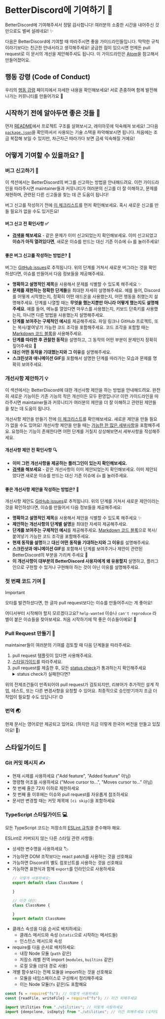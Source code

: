 # BetterDiscord에 기여하기 🎉

BetterDiscord에 기여해주셔서 정말 감사합니다! 여러분의 소중한 시간을 내어주신 것만으로도 벌써 설레네요! ✨

다음은 BetterDiscord에 기여할 때 따라주시면 좋을 가이드라인들입니다. 딱딱한 규칙이라기보다는 친근한 안내서라고 생각해주세요! 궁금한 점이 있으시면 언제든 pull request로 이 문서의 개선을 제안해주셔도 됩니다. 이 가이드라인은 [Atom](https://github.com/atom/atom/blob/master/CONTRIBUTING.md)을 참고해서 만들어졌어요.

## 행동 강령 (Code of Conduct)

우리의 [행동 강령](https://github.com/BetterDiscord/BetterDiscord/blob/main/CODE_OF_CONDUCT.md) 페이지에서 자세한 내용을 확인해보세요! 서로 존중하며 함께 발전해나가는 커뮤니티를 만들어가요 💙

## 시작하기 전에 알아두면 좋은 것들 🤔

먼저 [README](./README.md)에서 프로젝트 구조를 살펴보시고, 레이아웃에 익숙해져 보세요! 그다음 [`package.json`](./package.json)을 확인하셔서 사용되는 기술 스택을 파악해보시면 됩니다. 처음에는 조금 복잡해 보일 수 있지만, 차근차근 따라가다 보면 금세 익숙해질 거예요!

## 어떻게 기여할 수 있을까요? 🌟

### 버그 신고하기 🐛

이 섹션에서는 BetterDiscord의 버그를 신고하는 방법을 안내해드려요. 이런 가이드라인을 따라주시면 maintainer들과 커뮤니티가 여러분의 신고를 더 잘 이해하고, 문제를 재현하며, 관련된 다른 신고들을 찾는 데 큰 도움이 됩니다!

버그 신고를 작성하기 전에 [이 체크리스트](#버그-신고-전-확인사항)를 먼저 확인해보세요. 혹시 새로운 신고를 만들 필요가 없을 수도 있거든요!

#### 버그 신고 전 확인사항 ✅

* **[검색](https://github.com/BetterDiscord/docs/issues)을 해보세요** - 같은 문제가 이미 신고되었는지 확인해보세요. 이미 신고되었고 **이슈가 아직 열려있다면**, 새로운 이슈를 만드는 대신 기존 이슈에 :+1: 를 눌러주세요!

#### 좋은 버그 신고를 작성하는 방법은? 📝

버그는 [GitHub issues](https://guides.github.com/features/issues/)로 추적됩니다. 위의 단계를 거쳐서 새로운 버그라는 것을 확인하셨다면, 이슈를 만들어서 다음 정보들을 제공해주세요.

* **명확하고 설명적인 제목**을 사용해서 문제를 식별할 수 있도록 해주세요 ✨
* **문제를 재현하는 정확한 단계들**을 최대한 자세히 설명해주세요. 예를 들어, Discord를 어떻게 시작했는지, 정확히 어떤 애드온을 사용했는지, 어떤 행동을 취했는지 설명해주세요. 단계를 나열할 때는 **무엇을 했는지뿐만 아니라 어떻게 했는지도 설명해주세요**. 예를 들어, 메뉴를 열었다면 마우스를 사용했는지, 키보드 단축키를 사용했는지, 아니면 다른 방법을 사용했는지 설명해주세요.
* **단계를 보여주는 구체적인 예시**를 제공해주세요. 파일 링크나 GitHub 프로젝트, 또는 복사/붙여넣기 가능한 코드 조각을 포함해주세요. 코드 조각을 포함할 때는 [Markdown 코드 블록](https://help.github.com/articles/markdown-basics/#multiple-lines)을 사용해주세요.
* **단계를 따라한 후 관찰한 동작**을 설명하고, 그 동작의 어떤 부분이 문제인지 정확히 짚어주세요 🎯
* **대신 어떤 동작을 기대했는지와 그 이유**를 설명해주세요.
* **스크린샷과 애니메이션 GIF**를 포함해서 설명한 단계를 따라가는 모습과 문제를 명확히 보여주세요.

### 개선사항 제안하기 💡

이 섹션에서는 BetterDiscord에 대한 개선사항 제안을 하는 방법을 안내해드려요. 완전히 새로운 기능이든 기존 기능의 작은 개선이든 모두 환영입니다! 이런 가이드라인을 따라주시면 maintainer들과 커뮤니티가 여러분의 제안을 더 잘 이해하고 관련된 제안들을 찾는 데 도움이 됩니다.

개선사항 제안을 만들기 전에 [이 체크리스트](#개선사항-제안-전-확인사항)를 확인해보세요. 새로운 제안을 만들 필요가 없을 수도 있어요! 개선사항 제안을 만들 때는 [가능한 한 많은 세부사항](#좋은-개선사항-제안을-작성하는-방법은)을 포함해주세요. 요청하는 기능이 존재한다면 어떤 단계를 거칠지 상상해보면서 세부사항을 작성해주세요.

#### 개선사항 제안 전 확인사항 🔍

* **이미 그런 개선사항을 제공하는 플러그인이 있는지 확인해보세요.**
* **[검색](https://guides.github.com/features/issues/)을 해보세요** - 같은 개선사항이 이미 제안되었는지 확인해보세요. 이미 제안되었다면 새로운 이슈를 만드는 대신 기존 이슈에 :+1: 를 눌러주세요.

#### 좋은 개선사항 제안을 작성하는 방법은? 🚀

개선사항 제안도 [GitHub issues](https://guides.github.com/features/issues/)로 추적됩니다. 위의 단계를 거쳐서 새로운 제안이라는 것을 확인하셨다면, 이슈를 만들어서 다음 정보들을 제공해주세요:

* **명확하고 설명적인 제목**을 사용해서 제안을 식별할 수 있도록 해주세요 ✨
* **제안하는 개선사항의 단계별 설명**을 최대한 자세히 제공해주세요.
* **단계를 보여주는 구체적인 예시**를 제공해주세요. [Markdown 코드 블록](https://help.github.com/articles/markdown-basics/#multiple-lines)으로 복사/붙여넣기 가능한 코드 조각을 포함해주세요.
* **현재 동작을 설명**하고 **대신 어떤 동작을 기대하는지와 그 이유**를 설명해주세요.
* **스크린샷과 애니메이션 GIF**를 포함해서 단계를 보여주거나 제안이 관련된 BetterDiscord의 부분을 가리켜 주세요 📸
* **이 개선사항이 대부분의 BetterDiscord 사용자에게 왜 유용할지** 설명하고, 플러그인으로 구현할 수 있거나 구현해야 하는 것이 아닌 이유를 설명해주세요.

### 첫 번째 코드 기여 🎯

> [!IMPORTANT]
> 오타를 발견하셨다면, 한 글자 pull request보다는 이슈를 만들어주시는 게 좋아요!

어디서부터 시작해야 할지 모르겠다고요? `help-wanted` 이슈나 `can't reproduce` 라벨이 붙은 이슈들을 찾아보세요. 처음 시작하기에 딱 좋은 이슈들이에요! 💪

### Pull Request 만들기 🔄

maintainer들이 여러분의 기여를 검토할 때 다음 단계들을 따라주세요:

1. pull request 템플릿이 있다면 사용해주세요.
2. [스타일가이드](#스타일가이드)를 따라주세요.
3. pull request를 제출한 후, 모든 [status check](https://help.github.com/articles/about-status-checks/)가 통과하는지 확인해주세요 <details><summary>status check가 실패한다면?</summary>status check가 실패했는데 여러분의 변경사항과 관련이 없다고 생각되시면, pull request에 댓글로 왜 관련이 없다고 생각하는지 설명해주세요. maintainer가 status check을 다시 실행해드릴게요. 만약 false positive였다는 결론이 나면, status check 시스템의 문제를 추적하기 위한 이슈를 만들 거예요.</details>

위의 전제조건들이 만족되어야 pull request가 검토되지만, 리뷰어가 추가적인 설계 작업, 테스트, 또는 다른 변경사항을 요청할 수 있어요. 최종적으로 승인받기까지 조금 더 작업이 필요할 수도 있답니다! 😊

### 번역 🌏

현재 문서는 영어로만 제공되고 있어요. (하지만 지금 이렇게 한국어 버전을 만들고 있잖아요! 🎉)

## 스타일가이드 📝

### Git 커밋 메시지 ✍️

* 현재 시제를 사용하세요 ("Add feature", "Added feature" 아님)
* 명령형 어조를 사용하세요 ("Move cursor to...", "Moves cursor to..." 아님)
* 첫 번째 줄은 72자 이하로 제한하세요
* 첫 번째 줄 이후에는 이슈와 pull request를 자유롭게 참조하세요
* 문서만 변경할 때는 커밋 제목에 `[ci skip]`을 포함하세요

### TypeScript 스타일가이드 💻

모든 TypeScript 코드는 저장소의 [ESLint 규칙](https://github.com/BetterDiscord/docs/blob/main/eslint.config.js)을 준수해야 해요.

ESLint로 커버되지 않는 다른 스타일 관련 사항들:

* 상세한 변수명을 사용하세요 🏷️
* 가능하면 DOM 조작보다는 react patch를 사용하는 것을 선호해요
* 가능하면 Discord의 별도 컴포넌트를 사용하는 것을 선호해요
* 가능하면 표현식과 함께 `export`를 인라인으로 사용하세요
  ```js
  // 이렇게 사용하세요:
  export default class ClassName {
  
  }

  // 이것 대신:
  class ClassName {

  }
  export default ClassName
  ```
* 클래스 속성을 다음 순서로 배치하세요:
    * 클래스 메서드와 속성 (`static`으로 시작하는 메서드들)
    * 인스턴스 메서드와 속성
* require를 다음 순서로 배치하세요:
    * 내장 Node 모듈 (`path` 같은)
    * 저장소 레벨 전역 import (`modules`, `builtins` 같은)
    * 로컬 모듈 (상대 경로 사용)
* 개별 함수보다는 전체 모듈을 import하는 것을 선호해요
    * 모듈을 네임스페이스로 구성해서 정리해주세요
    * 이는 Node 모듈(`fs` 같은)도 포함해요
```js
const fs = require("fs"); // 이렇게 사용하세요
const {readFile, writeFile} = require("fs"); // 이건 피해주세요

import Utilities from "./utilities"; // 이렇게 사용하세요
import {deepclone, isEmpty} from "./utilities"; // 이건 피해주세요 (오타도 수정!)
```
